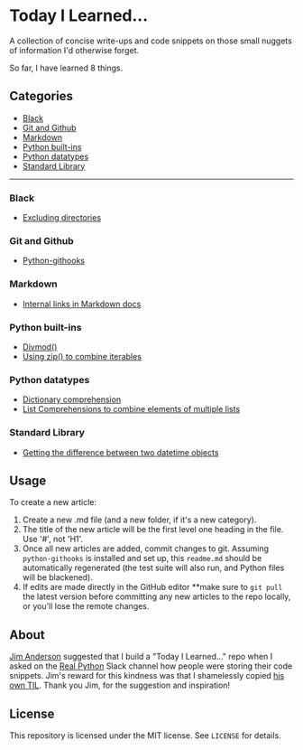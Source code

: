
# Today I Learned...

A collection of concise write-ups and code snippets on those small nuggets of information I'd otherwise forget.


So far, I have learned 8 things.

## Categories
- [Black](<#Black>)
- [Git and Github](<#Git-and-Github>)
- [Markdown](<#Markdown>)
- [Python built-ins](<#Python-built-ins>)
- [Python datatypes](<#Python-datatypes>)
- [Standard Library](<#Standard-Library>)
----
### Black
- [Excluding directories](<./content/Black/exclude_directories.md>)

### Git and Github
- [Python-githooks](<./content/Git and Github/python-githooks_writeup.md>)

### Markdown
- [Internal links in Markdown docs](<./content/Markdown/internal_links.md>)

### Python built-ins
- [Divmod()](<./content/Python built-ins/divmod.md>)
- [Using zip() to combine iterables](<./content/Python built-ins/zip.md>)

### Python datatypes
- [Dictionary comprehension](<./content/Python datatypes/dict_comps.md>)
- [List Comprehensions to combine elements of multiple lists](<./content/Python datatypes/list_comp.md>)

### Standard Library
- [Getting the difference between two datetime objects](<./content/Standard Library/timedelta.md>)

## Usage
To create a new article:

1. Create a new .md file (and a new folder, if it's a new category).
1. The title of the new article will be the first level one heading in the file. Use '#', not 'H1'.
1. Once all new articles are added, commit changes to git. Assuming `python-githooks` is installed and set up, this `readme.md` should be automatically regenerated (the test suite will also run, and Python files will be blackened). 
1. If edits are made directly in the GitHub editor **make sure to `git pull` the latest version before committing any new articles to the repo locally, or you'll lose the remote changes.

## About
[Jim Anderson](https://github.com/jima80525) suggested that I build a "Today I Learned..." repo when I asked on the [Real Python](https://realpython.com/) Slack channel how people were storing their code snippets.
Jim's reward for this kindness was that I shamelessly copied [his own TIL](https://github.com/jima80525/til). Thank you Jim, for the suggestion and inspiration!

## License
This repository is licensed under the MIT license. See `LICENSE` for details.
